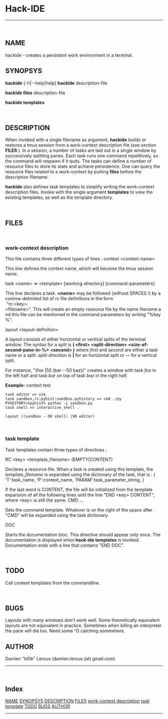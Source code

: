Hack-IDE
============

* * * * *

 
## NAME

hackide - creates a persistent work environment in a terminal.  
## SYNOPSYS

**hackide** {-h|--help|help}
**hackide** description-file

**hackide files** description-file

**hackide templates**

 

## DESCRIPTION

When invoked with a single filename as argument, **hackide** builds
or restores a tmux session from a work-context description file
(see section **FILES** ). In a session, a number of tasks are laid
out in a single window by successively splitting panes. Each task
runs one command repetitively, so the command will respawn if it
quits. The tasks can define a number of resource files to store its
state and achieve persistence.
One can query the resource files related to a work-context by
putting **files** before the description filename.

**hackide** also defines task templates to simplify writing the
work-context description files. Invoke with the single argument
**templates** to view the existing templates, as well as the
template directory.

 

## FILES

 

### work-context description

This file contains three different types of lines :
context <context-name\>

This line defines the context name, which will become the tmux
session name.

task <name\> =\> <template\> [working-directory]
[command-parameters]

This line declares a task. **<name\>** may be followed (without
SPACES !) by a comma-delimited list of rc file definitions in the
form   
 "rc:<key\>:<filename\>". This will create an empty resource file by the name filename and this file can be mentioned in the command parameters by writing "%key%".

layout <layout-definition\>

A layout consists of either horizontal or vertical splits of the
terminal window. The syntax for a split is
**( <first\> <split-direction\> <size-of-second-pane-in-%\> <second\> )**
where *first* and *second* are either a task name or a split.
*split-direction* is **|** for an horizontal split or **--** for a
vertical split.

For instance, "(foo |50 (bar --50 baz))" creates a window with task
*foo* in the left half and task *bar* on top of task *baz* in the
right half.



**Example:**
    context test
    
    task editor => vim
    task sandbox,rc:pyhist:sandbox.pyhistory => cmd ./py PYHISTORY=%pyhist% python -i sandbox.py
    task shell => interactive_shell .
    
    layout ((sandbox --90 shell) |90 editor)

 

### task template

Task templates contain three types of directives :

RC <key\> <template\_filename\> (EMPTY|CONTENT)

Declares a resource file. When a task is created using this
template, the *template\_filename* is expanded using the dictionary
of the task, that is :
    {
            'T':task_name,
            'P':context_name,
            'PARAM':task_parameter_string,
            <any-rc-file-already-defined>
    }

If the last word is CONTENT, the file will be initialized from the
template expansion of all the following lines until the line "END
<key\> CONTENT", where <key\> is still the same.
CMD ...

Sets the command template. Whatever is on the right of the space
after "CMD" will be expanded using the task dictionary.

DOC

Starts the documentation bloc. This directive should appear only
once. The documentation is displayed when **hack-ide templates** is
invoked. Documentation ends with a line that contains "END DOC".

 

## TODO

Call context templates from the commandline.


 

## BUGS

Layouts with many windows don't work well. Some theoretically
equivalent layouts are not equivalent in practice.
Sometimes when killing an interpreter the pane will die too. Need
some \^D catching somewhere.  

## AUTHOR

Damien "bl0b" Leroux (damien.leroux (at) gmail.com)





* * * * *

 
## Index

[NAME](#lbAB)
[SYNOPSYS](#lbAC)
[DESCRIPTION](#lbAD)
[FILES](#lbAE)
[work-context description](#lbAF)
[task template](#lbAG)
[TODO](#lbAH)
[BUGS](#lbAI)
[AUTHOR](#lbAJ)

* * * * *

